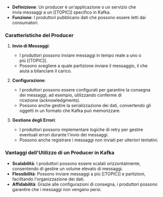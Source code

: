 - **Definizione**: Un producer è un'applicazione o un servizio che invia messaggi a un [[TOPIC]] specifico in Kafka.
- **Funzione**: I produttori pubblicano dati che possono essere letti dai consumatori.

### **Caratteristiche del Producer**

1. **Invio di Messaggi**:
    
    - I produttori possono inviare messaggi in tempo reale a uno o più [[TOPIC]].
    - Possono scegliere a quale partizione inviare il messaggio, il che aiuta a bilanciare il carico.
2. **Configurazione**:
    
    - I produttori possono essere configurati per garantire la consegna dei messaggi, ad esempio, utilizzando conferme di ricezione (acknowledgments).
    - Possono anche gestire la serializzazione dei dati, convertendo gli oggetti in un formato che Kafka può memorizzare.
3. **Gestione degli Errori**:
    
    - I produttori possono implementare logiche di retry per gestire eventuali errori durante l'invio dei messaggi.
    - Possono anche registrare i messaggi non inviati per ulteriori tentativi.

### **Vantaggi dell'Utilizzo di un Producer in Kafka**

- **Scalabilità**: I produttori possono essere scalati orizzontalmente, consentendo di gestire un volume elevato di messaggi.
- **Flessibilità**: Possono inviare messaggi a più [[TOPIC]] e partizioni, facilitando l'organizzazione dei dati.
- **Affidabilità**: Grazie alle configurazioni di consegna, i produttori possono garantire che i messaggi non vengano persi.